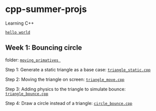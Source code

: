 # cpp-summer-projs
Learning C++ 

[`hello world`](https://github.com/tparker1/cpp-summer-projs/blob/main/helloworld.cpp)

## Week 1: Bouncing circle
folder: [`moving_primatives `](https://github.com/tparker1/cpp-summer-projs/tree/main/moving_primatives)


Step 1: Generate a static triangle as a base case:
[`triangle_static.cpp`](https://github.com/tparker1/cpp-summer-projs/blob/main/moving_primatives/triangle_static.cpp)

Step 2: Moving the triangle on screen: 
[`triangle_move.cpp`](https://github.com/tparker1/cpp-summer-projs/blob/main/moving_primatives/triangle_move.cpp)

Step 3: Adding physics to the triangle to simulate bounce:
[`triangle_bounce.cpp`](https://github.com/tparker1/cpp-summer-projs/blob/main/moving_primatives/triangle_bounce.cpp)

Step 4: Draw a circle instead of a triangle:
[`circle_bounce.cpp`](https://github.com/tparker1/cpp-summer-projs/blob/main/moving_primatives/circle_bounce.cpp)
